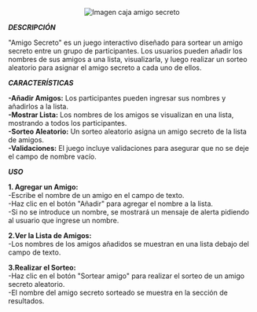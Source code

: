 <p align="center">
  <img src="https://github.com/user-attachments/assets/ceea7158-b4bb-4e10-95d6-2dc419254ae0" alt="Imagen caja amigo secreto">
</p>

<i><strong>DESCRIPCIÓN</strong></i>
<p>"Amigo Secreto" es un juego interactivo diseñado para sortear un amigo secreto entre un grupo de participantes. Los usuarios pueden añadir los nombres de sus amigos a una lista, visualizarla, y luego realizar un sorteo aleatorio para asignar el amigo secreto a cada uno de ellos. </p>

<i><strong> CARACTERÍSTICAS </strong></i>
<p>
<b>-Añadir Amigos:</b> Los participantes pueden ingresar sus nombres y añadirlos a la lista.</br>
<b>-Mostrar Lista:</b> Los nombres de los amigos se visualizan en una lista, mostrando a todos los participantes.</br>
<b>-Sorteo Aleatorio:</b> Un sorteo aleatorio asigna un amigo secreto de la lista de amigos.</br>
<b>-Validaciones:</b> El juego incluye validaciones para asegurar que no se deje el campo de nombre vacío.</br>
</p>

<i><strong> USO </strong></i>
<p>
  <b>1. Agregar un Amigo:</b></br>
-Escribe el nombre de un amigo en el campo de texto.</br>
-Haz clic en el botón "Añadir" para agregar el nombre a la lista.</br>
-Si no se introduce un nombre, se mostrará un mensaje de alerta pidiendo al usuario que ingrese un nombre.</br>

 <b>2.Ver la Lista de Amigos:</b></br>
-Los nombres de los amigos añadidos se muestran en una lista debajo del campo de texto.</br>

  <b>3.Realizar el Sorteo:</b></br>
-Haz clic en el botón "Sortear amigo" para realizar el sorteo de un amigo secreto aleatorio.</br>
-El nombre del amigo secreto sorteado se muestra en la sección de resultados.</br>
</p>
